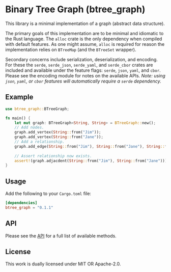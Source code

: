 # Binary Tree Graph (btree_graph)

This library is a minimal implementation of a graph 
(abstract data structure). 

The primary goals of this implementation are to be 
minimal and idiomatic to the Rust language. The `alloc`
crate is the only dependency when compiled with default
features. As one might assume, `alloc` is required for 
reason the implementation relies on `BTreeMap` (and the
`BTreeSet` wrapper).

Secondary concerns include serialization,
deserialization, and encoding. For these the `serde`,
`serde_json`, `serde_yaml`, and `serde_cbor` crates
are included and available under the feature flags:
`serde`, `json`, `yaml`, and `cbor`. Please see the 
encoding module for notes on the available APIs.
*Note: using `json`, `yaml`, or `cbor` features will
automatically require a `serde` dependency.*

## Example
```rust
use btree_graph::BTreeGraph;

fn main() {
    let mut graph: BTreeGraph<String, String> = BTreeGraph::new();
    // Add nodes.
    graph.add_vertex(String::from("Jim"));
    graph.add_vertex(String::from("Jane"));
    // Add a relationship.
    graph.add_edge(String::from("Jim"), String::from("Jane"), String::from("Loves"));
    
    // Assert relationship now exists.
    assert!(graph.adjacdent(String::from("Jim"), String::from("Jane")));
}
```

## Usage

Add the following to your `Cargo.toml` file:
```toml
[dependencies]
btree_graph = "0.1.1"
```

## API

Please see the [API](./src/graph/api.rs) for a full list of
available methods.

## License

This work is dually licensed under MIT OR Apache-2.0.